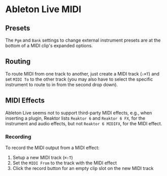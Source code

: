 # Ableton Live MIDI

## Presets

The `Pgm` and `Bank` settings to change external instrument presets are at the bottom of a MIDI clip's expanded options.

## Routing

To route MIDI from one track to another, just create a MIDI track (`⇧⌘T`) and set `MIDI To` to the other track (you may also have to select the specific instrument to route to in from the second drop down).

## MIDI Effects

Ableton Live seems not to support third-party MIDI effects, e.g., when inserting a plugin, Reaktor lists `Reaktor 6` and `Reaktor 6 FX`, for the instrument and audio effects, but not `Reaktor 6 MIDIFX`, for the MIDI effect.

### Recording

To record the MIDI output from a MIDI effect:

1. Setup a new MIDI track (`⌘⇧T`)
2. Set the `MIDI From` to the track with the MIDI effect
3. Click the record button for an empty clip slot on the new MIDI track
